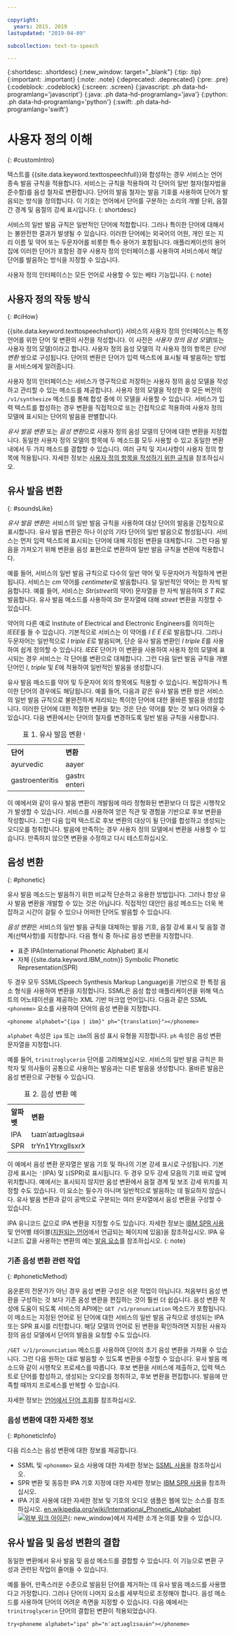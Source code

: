 ```yaml
---

copyright:
  years: 2015, 2019
lastupdated: "2019-04-09"

subcollection: text-to-speech

---
```


{:shortdesc: .shortdesc}
{:new_window: target="_blank"}
{:tip: .tip}
{:important: .important}
{:note: .note}
{:deprecated: .deprecated}
{:pre: .pre}
{:codeblock: .codeblock}
{:screen: .screen}
{:javascript: .ph data-hd-programlang='javascript'}
{:java: .ph data-hd-programlang='java'}
{:python: .ph data-hd-programlang='python'}
{:swift: .ph data-hd-programlang='swift'}

# 사용자 정의 이해
{: #customIntro}

텍스트를 {{site.data.keyword.texttospeechfull}}와 합성하는 경우 서비스는 언어 종속 발음 규칙을 적용합니다. 서비스는 규칙을 적용하여 각 단어의 일반 철자(철자법을 준수함)를 음성 철자로 변환합니다. 단어의 발음 철자는 발음 기호를 사용하여 단어가 발음되는 방식을 정의합니다. 이 기호는 언어에서 단어를 구분하는 소리의 개별 단위, 음절 간 경계 및 음절의 강세 표시입니다.
{: shortdesc}

서비스의 일반 발음 규칙은 일반적인 단어에 적합합니다. 그러나 특이한 단어에 대해서는 불완전한 결과가 발생될 수 있습니다. 이러한 단어에는 외국어의 어원, 개인 또는 지리 이름 및 약어 또는 두문자어를 비롯한 특수 용어가 포함됩니다. 애플리케이션의 용어집에 이러한 단어가 포함된 경우 사용자 정의 인터페이스를 사용하여 서비스에서 해당 단어를 발음하는 방식을 지정할 수 있습니다. 

사용자 정의 인터페이스는 모든 언어로 사용할 수 있는 베타 기능입니다.
{: note}

## 사용자 정의 작동 방식
{: #ciHow}

{{site.data.keyword.texttospeechshort}} 서비스의 사용자 정의 인터페이스는 특정 언어를 위한 단어 및 변환의 사전을 작성합니다. 이 사전은 *사용자 정의 음성 모델*(또는 사용자 정의 모델)이라고 합니다. 사용자 정의 음성 모델의 각 사용자 정의 항목은 *단어*/*변환* 쌍으로 구성됩니다. 단어의 변환은 단어가 입력 텍스트에 표시될 때 발음하는 방법을 서비스에게 알려줍니다. 

사용자 정의 인터페이스는 서비스가 영구적으로 저장하는 사용자 정의 음성 모델을 작성하고 관리할 수 있는 메소드를 제공합니다. 사용자 정의 모델을 작성한 후 모든 버전의 `/v1/synthesize` 메소드를 통해 합성 중에 이 모델을 사용할 수 있습니다. 서비스가 입력 텍스트를 합성하는 경우 변환을 직접적으로 또는 간접적으로 적용하여 사용자 정의 모델에 표시되는 단어의 발음을 판별합니다. 

*유사 발음 변환* 또는 *음성 변환*으로 사용자 정의 음성 모델의 단어에 대한 변환을 지정합니다. 동일한 사용자 정의 모델의 항목에 두 메소드를 모두 사용할 수 있고 동일한 변환 내에서 두 가지 메소드를 결합할 수 있습니다. 여러 규칙 및 지시사항이 사용자 정의 항목에 적용됩니다. 자세한 정보는 [사용자 정의 항목을 작성하기 위한 규칙](/docs/services/text-to-speech/custom-rules.html)을 참조하십시오.

## 유사 발음 변환
{: #soundsLike}

*유사 발음 변환*은 서비스의 일반 발음 규칙을 사용하여 대상 단어의 발음을 간접적으로 표시합니다. 유사 발음 변환은 하나 이상의 기타 단어의 일반 발음으로 형성됩니다. 서비스는 먼저 입력 텍스트에 표시되는 단어에 대해 지정된 변환을 대체합니다. 그런 다음 발음을 가져오기 위해 변환을 음성 표현으로 변환하여 일반 발음 규칙을 변환에 적용합니다. 

예를 들어, 서비스의 일반 발음 규칙으로 다수의 일반 약어 및 두문자어가 적절하게 변환됩니다. 서비스는 *cm* 약어를 *centimeter*로 발음합니다. 덜 일반적인 약어는 한 자씩 발음합니다. 예를 들어, 서비스는 *Str*(*street*의 약어) 문자열을 한 자씩 발음하여 *S T R*로 발음합니다. 유사 발음 메소드를 사용하여 *Str* 문자열에 대해 *street* 변환을 지정할 수 있습니다. 

약어의 다른 예로 Institute of Electrical and Electronic Engineers를 의미하는 *IEEE*를 들 수 있습니다. 기본적으로 서비스는 이 약어를 *I E E E*로 발음합니다. 그러나 두문자어는 일반적으로 *I triple E*로 발음되며, 단순 유사 발음 변환인 *I triple E*를 사용하여 쉽게 정의할 수 있습니다. *IEEE* 단어가 이 변환을 사용하여 사용자 정의 모델에 표시되는 경우 서비스는 각 단어를 변환으로 대체합니다. 그런 다음 일반 발음 규칙을 개별 단어인 *I*, *triple* 및 *E*에 적용하여 일반적인 발음을 생성합니다. 

유사 발음 메소드를 약어 및 두문자어 외의 항목에도 적용할 수 있습니다. 복잡하거나 특이한 단어의 경우에도 해당됩니다. 예를 들어, 다음과 같은 유사 발음 변환 쌍은 서비스의 일반 발음 규칙으로 불완전하게 처리되는 특이한 단어에 대한 올바른 발음을 생성합니다. 이러한 단어에 대한 적절한 변환을 찾는 것은 단순 약어를 찾는 것 보다 어려울 수 있습니다. 다음 변환에서는 단어의 철자를 변경하도록 일반 발음 규칙을 사용합니다. 

<table style="width:35%">
  <caption>표 1. 유사 발음 변환 예</caption>
  <tr>
    <th style="text-align:left">단어</th>
    <th style="text-align:left">변환</th>
  </tr>
  <tr>
    <td>ayurvedic</td>
    <td>aayervedic</td>
  </tr>
  <tr>
    <td>gastroenteritis</td>
    <td>gastro enteritis</td>
  </tr>
</table>

이 예에서와 같이 유사 발음 변환이 개발됨에 따라 정형화된 변환보다 더 많은 시행착오가 발생할 수 있습니다. 서비스를 사용하여 얻은 직관 및 경험을 기반으로 후보 변환을 작성합니다. 그런 다음 입력 텍스트로 후보 변환의 대상이 될 단어를 합성하고 생성되는 오디오를 청취합니다. 발음에 만족하는 경우 사용자 정의 모델에서 변환을 사용할 수 있습니다. 만족하지 않으면 변환을 수정하고 다시 테스트하십시오. 

## 음성 변환
{: #phonetic}

유사 발음 메소드는 발음하기 위한 비교적 단순하고 유용한 방법입니다. 그러나 항상 유사 발음 변환을 개발할 수 있는 것은 아닙니다. 직접적인 대안인 음성 메소드는 더욱 복잡하고 시간이 걸릴 수 있으나 어떠한 단어도 발음할 수 있습니다. 

*음성 변환*은 서비스의 일반 발음 규칙을 대체하는 발음 기호, 음절 강세 표시 및 음절 경계(선택사항)를 지정합니다. 다음 형식 중 하나로 음성 변환을 지정합니다.

-   표준 IPA(International Phonetic Alphabet) 표시
-   자체 {{site.data.keyword.IBM_notm}} Symbolic Phonetic Representation(SPR)

두 경우 모두 SSML(Speech Synthesis Markup Language)을 기반으로 한 특정 음소 형식을 사용하여 변환을 지정합니다. SSML은 음성 합성 애플리케이션을 위해 텍스트의 어노테이션을 제공하는 XML 기반 마크업 언어입니다. 다음과 같은 SSML `<phoneme>` 요소를 사용하여 단어의 음성 변환을 지정합니다. 

<pre><code>&lt;phoneme alphabet="{ipa | ibm}" ph="{translation}"&gt;&lt;/phoneme&gt;</code></pre>

`alphabet` 속성은 `ipa` 또는 `ibm`의 음성 표시 유형을 지정합니다. `ph` 속성은 음성 변환 문자열을 지정합니다. 

예를 들어, `trinitroglycerin` 단어를 고려해보십시오. 서비스의 일반 발음 규칙은 화학자 및 의사들이 공통으로 사용하는 발음과는 다른 발음을 생성합니다. 올바른 발음은 음성 변환으로 구현될 수 있습니다. 

<table style="width:35%">
  <caption>표 2. 음성 변환 예</caption>
  <tr>
    <th style="text-align:left">알파벳</th>
    <th style="text-align:left">변환</th>
  </tr>
  <tr>
    <td>IPA</td>
    <td>t&#633;a&#618;n&#712;a&#618;t&#633;&#601;gl&#618;s&#601;&#633;&#616;n</td>
  </tr>
  <tr>
    <td>SPR</td>
    <td>trYn1YtrxglIsxrXn</td>
  </tr>
</table>

이 예에서 음성 변환 문자열은 발음 기호 및 하나의 기본 강세 표시로 구성됩니다. 기본 강세 표시는 <code>&#712;</code>(IPA) 및 `1`(SPR)로 표시됩니다. 두 경우 모두 강세 모음의 기호 바로 앞에 위치합니다. 예에서는 표시되지 않지만 음성 변환에서 음절 경계 및 보조 강세 위치를 지정할 수도 있습니다. 이 요소는 필수가 아니며 일반적으로 발음하는 데 필요하지 않습니다. 유사 발음 변환과 같이 공백으로 구분되는 여러 문자열에서 음성 변환을 구성할 수 있습니다. 

IPA 유니코드 값으로 IPA 변환을 지정할 수도 있습니다. 자세한 정보는 [IBM SPR 사용](/docs/services/text-to-speech/SPRs.html) 및 언어별 테이블([지원되는 언어](/docs/services/text-to-speech/SPRs.html#supportedLanguages)에서 언급되는 페이지에 있음)을 참조하십시오. IPA 유니코드 값을 사용하는 변환의 예는 [발음 요소](/docs/services/text-to-speech/SSML-elements.html#phoneme_element)를 참조하십시오.
{: note}

### 기존 음성 변환 관련 작업
{: #phoneticMethod}

음운론의 전문가가 아닌 경우 음성 변환 구성은 쉬운 작업이 아닙니다. 처음부터 음성 변환을 구성하는 것 보다 기존 음성 변환을 편집하는 것이 훨씬 더 쉽습니다. 음성 변환 작성에 도움이 되도록 서비스의 API에는 `GET /v1/pronunciation` 메소드가 포함됩니다. 이 메소드는 지정된 언어로 된 단어에 대한 서비스의 일반 발음 규칙으로 생성되는 IPA 또는 SPR 표시를 리턴합니다. 해당 모델의 언어로 된 변환을 확인하려면 지정된 사용자 정의 음성 모델에서 단어의 발음을 요청할 수도 있습니다. 

`/GET v/1/pronunciation` 메소드를 사용하여 단어의 초기 음성 변환을 가져올 수 있습니다. 그런 다음 원하는 대로 발음할 수 있도록 변환을 수정할 수 있습니다. 유사 발음 메소드와 같이 시행착오 프로세스를 따릅니다. 후보 변환을 서비스에 제출하고, 입력 텍스트로 단어를 합성하고, 생성되는 오디오를 청취하고, 후보 변환을 편집합니다. 발음에 만족할 때까지 프로세스를 반복할 수 있습니다.

자세한 정보는 [언어에서 단어 조회](/docs/services/text-to-speech/custom-entries.html#cuWordsQueryLanguage)를 참조하십시오.

### 음성 변환에 대한 자세한 정보
{: #phoneticInfo}

다음 리소스는 음성 변환에 대한 정보를 제공합니다. 

-   SSML 및 `<phoneme>` 요소 사용에 대한 자세한 정보는 [SSML 사용](/docs/services/text-to-speech/SSML.html)을 참조하십시오.
-   SPR 변환 및 동등한 IPA 기호 지정에 대한 자세한 정보는 [IBM SPR 사용](/docs/services/text-to-speech/SPRs.html)을 참조하십시오.
-   IPA 기호 사용에 대한 자세한 정보 및 기호의 오디오 샘플은 웹에 있는 소스를 참조하십시오. [en.wikipedia.org/wiki/International_Phonetic_Alphabet ![외부 링크 아이콘](../../icons/launch-glyph.svg "외부 링크 아이콘")](https://en.wikipedia.org/wiki/International_Phonetic_Alphabet){: new_window}에서 자세한 소개 논의를 찾을 수 있습니다. 

## 유사 발음 및 음성 변환의 결합

동일한 변환에서 유사 발음 및 음성 메소드를 결합할 수 있습니다. 이 기능으로 변환 구성과 관련된 작업이 줄어들 수 있습니다. 

예를 들어, 만족스러운 수준으로 발음된 단어를 제거하는 데 유사 발음 메소드를 사용했다고 가정합니다. 그러나 단어의 나머지 요소를 세부적으로 조정해야 합니다. 음성 메소드를 사용하여 단어의 어려운 측면을 지정할 수 있습니다. 다음 예에서는 `trinitroglycerin` 단어의 결합된 변환이 적용되었습니다. 

<pre><code>try&lt;phoneme alphabet="ipa" ph="n&#712;a&#618;t&#633;&#601;gl&#618;s&#601;&#633;&#616;n"&gt;&lt;/phoneme&gt;</code></pre>

